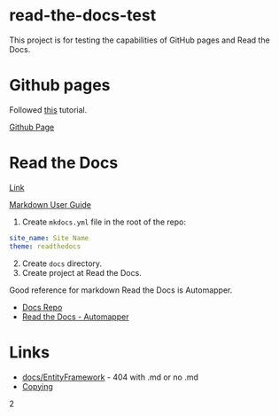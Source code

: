 # read-the-docs-test
This project is for testing the capabilities of GitHub pages and Read the Docs.

# Github pages
Followed [this](https://nicolas-van.github.io/easy-markdown-to-github-pages/) tutorial.

[Github Page](https://juicebyjustin.github.io/read-the-docs-test/)

# Read the Docs
[Link](https://test120393.readthedocs.io/en/latest/)

[Markdown User Guide](https://mkdocs.readthedocs.io/en/stable/user-guide/writing-your-docs/)

1. Create `mkdocs.yml` file in the root of the repo:
```yml
site_name: Site Name
theme: readthedocs
```
2. Create `docs` directory.
3. Create project at Read the Docs.

Good reference for markdown Read the Docs is Automapper.
* [Docs Repo](https://github.com/AutoMapper/AutoMapper/tree/master/docs)
* [Read the Docs - Automapper](https://docs.automapper.org/en/stable/index.html)

# Links
* [docs/EntityFramework](docs/EntityFramework.md) - 404 with .md or no .md
* [Copying](COPYING)

2
